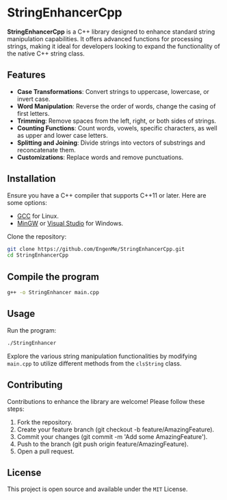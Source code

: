 # StringEnhancerCpp

**StringEnhancerCpp** is a C++ library designed to enhance standard string manipulation capabilities. It offers advanced functions for processing strings, making it ideal for developers looking to expand the functionality of the native C++ string class.

## Features

- **Case Transformations**: Convert strings to uppercase, lowercase, or invert case.
- **Word Manipulation**: Reverse the order of words, change the casing of first letters.
- **Trimming**: Remove spaces from the left, right, or both sides of strings.
- **Counting Functions**: Count words, vowels, specific characters, as well as upper and lower case letters.
- **Splitting and Joining**: Divide strings into vectors of substrings and reconcatenate them.
- **Customizations**: Replace words and remove punctuations.

## Installation

Ensure you have a C++ compiler that supports C++11 or later. Here are some options:

- [GCC](https://gcc.gnu.org/install/) for Linux.
- [MinGW](http://www.mingw.org/) or [Visual Studio](https://visualstudio.microsoft.com/vs/features/cplusplus/) for Windows.

Clone the repository:

```bash
git clone https://github.com/EngenMe/StringEnhancerCpp.git
cd StringEnhancerCpp
```

## Compile the program

```bash
g++ -o StringEnhancer main.cpp
```

## Usage

Run the program:

```bash
./StringEnhancer
```

Explore the various string manipulation functionalities by modifying `main.cpp` to utilize different methods from the `clsString` class.

## Contributing

Contributions to enhance the library are welcome! Please follow these steps:

1. Fork the repository.
2. Create your feature branch (git checkout -b feature/AmazingFeature).
3. Commit your changes (git commit -m 'Add some AmazingFeature').
4. Push to the branch (git push origin feature/AmazingFeature).
5. Open a pull request.

## License

This project is open source and available under the `MIT` License.
